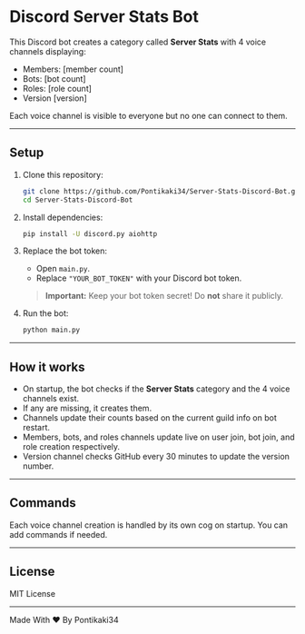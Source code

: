 # Discord Server Stats Bot

This Discord bot creates a category called **Server Stats** with 4 voice channels displaying:  
- Members: [member count]  
- Bots: [bot count]  
- Roles: [role count]  
- Version [version]

Each voice channel is visible to everyone but no one can connect to them.

---

## Setup

1. Clone this repository:

    ```bash
    git clone https://github.com/Pontikaki34/Server-Stats-Discord-Bot.git
    cd Server-Stats-Discord-Bot
    ```

2. Install dependencies:

    ```bash
    pip install -U discord.py aiohttp
    ```

3. Replace the bot token:

    - Open `main.py`.
    - Replace `"YOUR_BOT_TOKEN"` with your Discord bot token.

    > **Important:** Keep your bot token secret! Do **not** share it publicly.

4. Run the bot:

    ```bash
    python main.py
    ```

---

## How it works

- On startup, the bot checks if the **Server Stats** category and the 4 voice channels exist.  
- If any are missing, it creates them.  
- Channels update their counts based on the current guild info on bot restart.  
- Members, bots, and roles channels update live on user join, bot join, and role creation respectively.  
- Version channel checks GitHub every 30 minutes to update the version number.

---

## Commands

Each voice channel creation is handled by its own cog on startup. You can add commands if needed.

---

## License

MIT License

---

Made With ❤️ By Pontikaki34
